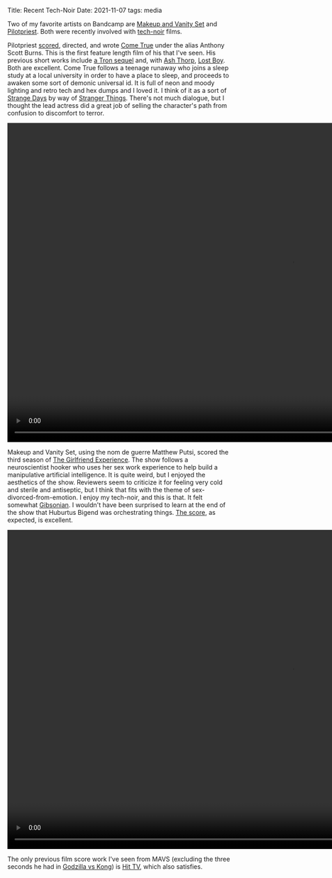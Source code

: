 Title: Recent Tech-Noir
Date: 2021-11-07
tags: media

Two of my favorite artists on Bandcamp are [Makeup and Vanity Set](https://makeupandvanityset.bandcamp.com/) and [Pilotpriest](https://pilotpriest.bandcamp.com/). Both were recently involved with [tech-noir](https://en.wikipedia.org/wiki/Tech_noir) films.

Pilotpriest [scored](https://pilotpriest.bandcamp.com/album/come-true-original-motion-picture-score), directed, and wrote [Come True](https://en.wikipedia.org/wiki/Come_True) under the alias Anthony Scott Burns. This is the first feature length film of his that I've seen. His previous short works include [a Tron sequel](https://vimeo.com/24927298) and, with [Ash Thorp](https://altcinc.com/), [Lost Boy](https://vimeo.com/188650521). Both are excellent. Come True follows a teenage runaway who joins a sleep study at a local university in order to have a place to sleep, and proceeds to awaken some sort of demonic universal id. It is full of neon and moody lighting and retro tech and hex dumps and I loved it. I think of it as a sort of [Strange Days](https://en.wikipedia.org/wiki/Strange_Days_(film)) by way of [Stranger Things](https://en.wikipedia.org/wiki/Stranger_Things). There's not much dialogue, but I thought the lead actress did a great job of selling the character's path from confusion to discomfort to terror.

<video width="1280" height="720" loop controls>
    <source src="/media/video/come_true-battlestation.mp4" type="video/mp4">
    Your browser does not support the video tag.
</video>

Makeup and Vanity Set, using the nom de guerre Matthew Putsi, scored the third season of [The Girlfriend Experience](https://en.wikipedia.org/wiki/The_Girlfriend_Experience_(TV_series)#Season_3). The show follows a neuroscientist hooker who uses her sex work experience to help build a manipulative artificial intelligence. It is quite weird, but I enjoyed the aesthetics of the show. Reviewers seem to criticize it for feeling very cold and sterile and antiseptic, but I think that fits with the theme of sex-divorced-from-emotion. I enjoy my tech-noir, and this is that. It felt somewhat [Gibsonian](https://en.wikipedia.org/wiki/William_Gibson). I wouldn't have been surprised to learn at the end of the show that Huburtus Bigend was orchestrating things. [The score](https://matthewpusti.bandcamp.com/album/the-girlfriend-experience-season-3-original-series-soundtrack), as expected, is excellent.

<video width="1280" height="720" loop controls>
    <source src="/media/video/the_girlfriend_experience-s03e06-metaverse.mp4" type="video/mp4">
    Your browser does not support the video tag.
</video>

The only previous film score work I've seen from MAVS (excluding the three seconds he had in [Godzilla vs Kong](https://en.wikipedia.org/wiki/Godzilla_vs._Kong)) is [Hit TV](https://vimeo.com/165450397), which also satisfies.
